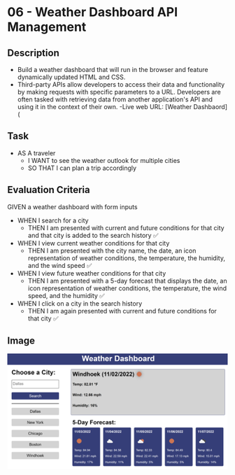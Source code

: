 # 06 - Weather Dashboard API Management

## Description

- Build a weather dashboard that will run in the browser and feature dynamically updated HTML and CSS.
- Third-party APIs allow developers to access their data and functionality by making requests with specific parameters to a URL. Developers are often tasked with retrieving data from another application's API and using it in the context of their own.
-Live web URL: [Weather Dashbaord](

## Task
- AS A traveler
  - I WANT to see the weather outlook for multiple cities
  -  SO THAT I can plan a trip accordingly

## Evaluation Criteria

GIVEN a weather dashboard with form inputs
- WHEN I search for a city
  - THEN I am presented with current and future conditions for that city and that city is added to the search history  ✅
- WHEN I view current weather conditions for that city
  - THEN I am presented with the city name, the date, an icon representation of weather conditions, the temperature, the humidity, and the wind speed ✅
- WHEN I view future weather conditions for that city
  - THEN I am presented with a 5-day forecast that displays the date, an icon representation of weather conditions, the temperature, the wind speed, and the humidity  ✅
- WHEN I click on a city in the search history
  - THEN I am again presented with current and future conditions for that city  ✅

## Image

![Weather Dashboard](https://github.com/JohanBotes/jb-SMU06-WeatherDashboard/blob/main/WeatherDashBoard.png)
